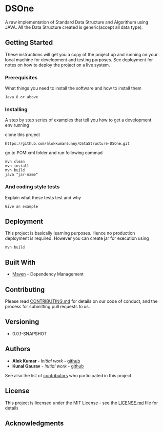 # DSOne

A raw implementation of Standard Data Structure and Algorithum using JAVA. All the Data Structure created is generic(accept all data type).

## Getting Started

These instructions will get you a copy of the project up and running on your local machine for development and testing purposes. See deployment for notes on how to deploy the project on a live system.

### Prerequisites

What things you need to install the software and how to install them

```
Java 8 or above
```

### Installing

A step by step series of examples that tell you how to get a development env running

clone this project

```
https://github.com/alokkumarsunny/DataStructure-DSOne.git
```
go to POM.xml folder and run  following commad

```
mvn clean
mvn install
mvn build
java "jar-name"
```


### And coding style tests

Explain what these tests test and why

```
Give an example
```

## Deployment

This project is basically learning purposes. Hence no production deployment is required. However you can create jar for execution using 

```
mvn build
```

## Built With

* [Maven](https://maven.apache.org/) - Dependency Management

## Contributing

Please read [CONTRIBUTING.md](https://gist.github.com/PurpleBooth/b24679402957c63ec426) for details on our code of conduct, and the process for submitting pull requests to us.

## Versioning

* 0.0.1-SNAPSHOT

## Authors

* **Alok Kumar** - *Initial work* - [github](https://github.com/alokkumarsunny)
* **Kunal Gaurav** - *Initial work* - [github](https://github.com/kunalgaurav18)


See also the list of [contributors](https://github.com/your/project/contributors) who participated in this project.

## License

This project is licensed under the MIT License - see the [LICENSE.md](LICENSE.md) file for details

## Acknowledgments

